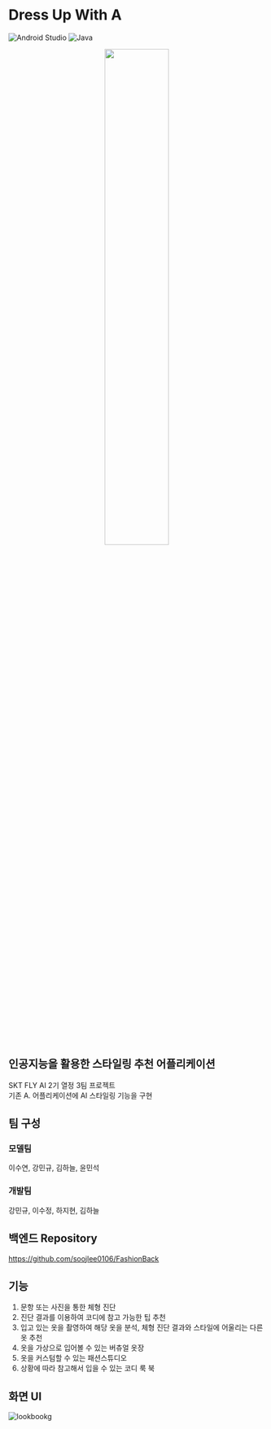# Dress Up With A

![Android Studio](https://img.shields.io/badge/Android%20Studio-3DDC84.svg?style=for-the-badge&logo=android-studio&logoColor=white)
![Java](https://img.shields.io/badge/java-%23ED8B00.svg?style=for-the-badge&logo=java&logoColor=white)


<p align="center"><img src="https://user-images.githubusercontent.com/55172514/220561676-8f2aa69d-c052-4a56-8f70-b7c921a4a8b1.png" width=50% /></p>

## 인공지능을 활용한 스타일링 추천 어플리케이션

SKT FLY AI 2기 열정 3팀 프로젝트  
기존 A. 어플리케이션에 AI 스타일링 기능을 구현

## 팀 구성

### 모델팀

이수연, 강민규, 김하늘, 윤민석

### 개발팀  

강민규, 이수정, 하지현, 김하늘

## 백엔드 Repository

<https://github.com/soojlee0106/FashionBack>

## 기능

1. 문항 또는 사진을 통한 체형 진단
2. 진단 결과를 이용하여 코디에 참고 가능한 팁 추천
3. 입고 있는 옷을 촬영하여 해당 옷을 분석, 체형 진단 결과와 스타일에 어울리는 다른 옷 추천
4. 옷을 가상으로 입어볼 수 있는 버츄얼 옷장
5. 옷을 커스텀할 수 있는 패션스튜디오
6. 상황에 따라 참고해서 입을 수 있는 코디 룩 북

## 화면 UI

![lookbookg](https://user-images.githubusercontent.com/104475739/220559166-8939eb6f-e30e-4504-a04b-32d17fa85b81.gif)
